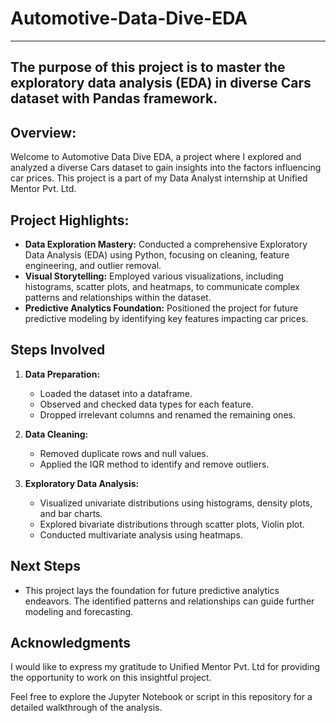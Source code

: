 # Automotive-Data-Dive-EDA
-----------------
The purpose of this project is to master the exploratory data analysis (EDA) in diverse Cars dataset with Pandas framework.
------------------
## Overview:
Welcome to Automotive Data Dive EDA, a project where I explored and analyzed a diverse Cars dataset to gain insights into the factors influencing car prices. This project is a part of my Data Analyst internship at Unified Mentor Pvt. Ltd.

## Project Highlights:
- **Data Exploration Mastery:** Conducted a comprehensive Exploratory Data Analysis (EDA) using Python, focusing on cleaning, feature engineering, and outlier removal.
- **Visual Storytelling:** Employed various visualizations, including histograms, scatter plots, and heatmaps, to communicate complex patterns and relationships within the dataset.
- **Predictive Analytics Foundation:** Positioned the project for future predictive modeling by identifying key features impacting car prices.

## Steps Involved
1. **Data Preparation:**
   - Loaded the dataset into a dataframe.
   - Observed and checked data types for each feature.
   - Dropped irrelevant columns and renamed the remaining ones.

2. **Data Cleaning:**
   - Removed duplicate rows and null values.
   - Applied the IQR method to identify and remove outliers.

3. **Exploratory Data Analysis:**
   - Visualized univariate distributions using histograms, density plots, and bar charts.
   - Explored bivariate distributions through scatter plots, Violin plot.
   - Conducted multivariate analysis using heatmaps.

## Next Steps
- This project lays the foundation for future predictive analytics endeavors. The identified patterns and relationships can guide further modeling and forecasting.

## Acknowledgments
I would like to express my gratitude to Unified Mentor Pvt. Ltd for providing the opportunity to work on this insightful project.

Feel free to explore the Jupyter Notebook or script in this repository for a detailed walkthrough of the analysis.








